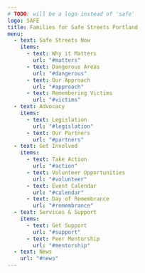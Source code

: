 ```yaml
---
# TODO: will be a logo instead of 'safe'
logo: SAFE
title: Families for Safe Streets Portland
menu:
  - text: Safe Streets Now
    items:
      - text: Why it Matters
        url: "#matters"
      - text: Dangerous Areas
        url: "#dangerous"
      - text: Our Approach
        url: "#approach"
      - text: Remembering Victims
        url: "#victims"
  - text: Advocacy
    items:
      - text: Legislation
        url: "#legislation"
      - text: Our Partners
        url: "#partners"
  - text: Get Involved
    items:
      - text: Take Action
        url: "#action"
      - text: Volunteer Opportunities
        url: "#volunteer"
      - text: Event Calendar
        url: "#calendar"
      - text: Day of Remembrance
        url: "#remembrance"
  - text: Services & Support
    items:
      - text: Get Support
        url: "#support"
      - text: Peer Mentorship
        url: "#mentorship"
  - text: News
    url: "#news"
---
```

